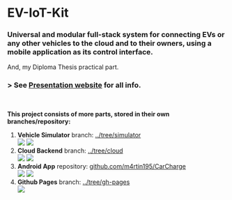 # EV-IoT-Kit
### Universal and modular full-stack system for connecting EVs or any other vehicles to the cloud and to their owners, using a mobile application as its control interface.
And, my Diploma Thesis practical part.
### > See [Presentation website](https://m4rtin195.github.io/EV-IoT-Kit/) for all info.
<br>

**This project consists of more parts, stored in their own branches/repository:**
1. **Vehicle Simulator** branch: [../tree/simulator](../../tree/simulator)  
![](https://img.shields.io/badge/-Raspberry_Pi-blue?style=flat-square) ![](https://img.shields.io/badge/-C++-green?style=flat-square)
2. **Cloud Backend** branch: [../tree/cloud](../../tree/cloud)  
![](https://img.shields.io/badge/-AWS-blue?style=flat-square) ![](https://img.shields.io/badge/-JavaScript-green?style=flat-square)
3. **Android App** repository: [github.com/m4rtin195/CarCharge](https://github.com/m4rtin195/CarCharge)  
![](https://img.shields.io/badge/-Java-green?style=flat-square) ![](https://img.shields.io/badge/-Firebase-blue?style=flat-square)
4. **Github Pages** branch: [../tree/gh-pages](../../tree/gh-pages)  
![](https://img.shields.io/badge/-Jekyll-blue?style=flat-square)
